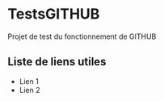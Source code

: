 # TestsGITHUB
Projet de test du fonctionnement de GITHUB

## Liste de liens utiles

* Lien 1
* Lien 2


